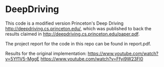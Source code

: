 # DeepDriving
This code is a modified version Princeton's Deep Driving http://deepdriving.cs.princeton.edu/, which was published to back the 
results claimed in http://deepdriving.cs.princeton.edu/paper.pdf.

The project report for the code in this repo can be found in report.pdf.

Results for the original implementation:
https://www.youtube.com/watch?v=5Yf1V5-MggE
https://www.youtube.com/watch?v=Ffyi9W23Fl0
